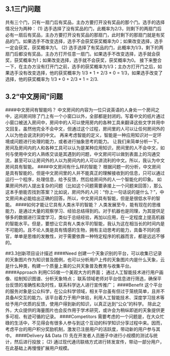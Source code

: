 ## 3.1三门问题
   共有三个门，只有一扇门后有奖品，主办方要打开没有奖品的那个门。选手的选择情况分为两种：
        (1) 选手选择了没有奖品的门，此概率为2/3，则剩下的两扇门后必有一扇后有奖品，主办方要打开没有奖品的那扇门，此时剩下的那扇门就是有奖品的门。如果选手不改变选择，选手不会获奖获奖概率为0；如果改变选择，选手一定会获奖，获奖概率为1。
        (2) 选手选择了有奖品的门，此概率为1/3，剩下的两扇门后都没有奖品，主办方打开任意一扇门。如果选手不改变选择，选手就会获奖，获奖概率为1；如果改变选择，选手就不会获奖，获奖概率为0。
    接下来整合一下，在主办方没有打开门之前，选手的获奖概率为1/3；主办方打开门之后，如果选手没有改变选择，他的获奖概率为 1/3 * 1 + 2/3 * 0 = 1/3，如果选手改变了选择，他的获奖概率为 1/3 * 0 + 2/3 * 1 = 2/3.

## 3.2“中文房间”问题
####中文房间有智能吗？
        中文房间的内容为一位只说英语的人身处一个房间之中，这间房间除了门上有一个小窗口以外，全部都是封闭的。写着中文的纸片通过小窗口被送入房间中，房间中的人可以使用房内的各种工具来翻译这些文字并用中文回复。虽然他完全不会中文，但通过这个过程，房间里的人可以让任何房间外的人以为他会说流利的中文。
        再来考虑智能的定义，智能是一种应用知识对一定环境或问题进行处理的能力，或者进行抽象思考的能力。
        让我们来简单分析一下。房间及房间内的人和各种工具可以认为是某种应用知识，房间里的人不会中文，如何与使用中文的人熟练交谈是其遇到的问题，中文房间可以做到表面上的沟通交流，甚至可以让房间外的人以为房间内的人可以讲流利的中文。所以，我认为中文房间具有智能。
####中文房间有什么样的智能？
        根据问题一的分析，中文房间是具有智能的，但是中文房间里的人并不能真正的理解接收到的信息，只可以通过运行一个程序，处理信息，给予反馈，然后给房间外的人一个智能化的印象。
        如果房间外的人提出复杂的问题（比如这个问题需要承接上一个问题来回答），那么这本手册能否找到答案？比如说，房间外的人问：“你上一句话说的是什么？”，中文房间未必能给出正确的回答。所以，中文房间具有智能，但是是很低水平的智能。
####如何才能让它具有人类水平的智能？
        人类发展至今，能有现在的思维能力，是通过大量的观察学习、经验总结得到的。对于机器也是同理，为其提供足够多的数据进行深度学习，类似于总结经验，再加以应用，在一定程度上提高机器的智能水平。但是，要想让它具有人类水平的智能，我认为这在相当长的时间内是不可能的。且不论人类是具有情感的生物，拥有主动思考的能力，具备不同的感官，单单是思维的发散性，对于需要依靠一种特定程序的机器而言，都是远远不够的。

##3.3创新项目设计描述
####Need
        创建一个天象识别的平台，可以收集已记录的天象图片作为知识普及图例，也可以分析用户上传的天象图片内是什么天象，云是什么种类，构建一个质量上乘的公共天象普及教育与收集平台。
####Approach
        利用CSS做一个美观大方的界面；
        通过人工智能技术进行用户画像、绘制知识图谱、分析天象特点；
        联系领域老师对平台信息进行筛选，确保平台反馈的准确性和及时性，联系科学达人进行宣传推广；
####Benefit
        这个平台的服务对象是公众科学，在公众科学领域，相关平台虽有但过于笼统简单，且并不具备AI交互的能力。该平台着力于用户体验，利用人工智能技术、深度学习技术等给予用户优质的反馈，使用户得到新的知识，以真正达到“公众”的科学。
        除此之外，大众提供的海量图片也会反作用于学术研究，或许会为稍纵即逝的天象提供更多可视、有迹可循的记录。
####Competitors
        需要考虑的一个问题是，在大众忙碌的生活中，不见得会有很多人参与到这个互动的科学知识分享过程中来。因而，考虑平台的用户积分奖励机制，激发已注册用户的活跃度，带动新的用户参与其中。
####Delivery && Data
        (1) 先在开发者人员圈子中进行小规模的测试与统计，然后进行投放；
        (2) 通过现代通讯联络方式进行转发宣传，带动一部分用户，在此基础上再慢慢扩展用户规模。